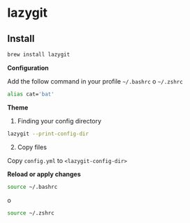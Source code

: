 # lazygit

## Install

```bash
brew install lazygit
```

**Configuration**

Add the follow command in your profile `~/.bashrc` o `~/.zshrc`

```bash
alias cat='bat'
```

**Theme**

1. Finding your config directory
```bash
lazygit --print-config-dir
```

2. Copy files

Copy `config.yml` to `<lazygit-config-dir>`


**Reload or apply changes**

```bash
source ~/.bashrc
```

o

```bash
source ~/.zshrc
```
